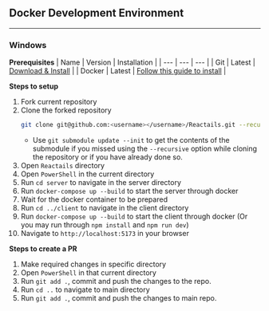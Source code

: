 ## Docker Development Environment

---

### Windows
**Prerequisites**
|  Name | Version | Installation |
| --- | --- | --- |
| Git | Latest | [Download & Install](https://git-scm.com/downloads) |
| Docker | Latest | [Follow this guide to install](https://docs.docker.com/desktop/install/windows-install/) |

**Steps to setup**
1. Fork current repository
2. Clone the forked repository
    ```bash
    git clone git@github.com:<username></username>/Reactails.git --recursive
    ```
    - Use `git submodule update --init` to get the contents of the submodule if you missed using the `--recursive` option while cloning the repository or if you have already done so.
3. Open `Reactails` directory
4. Open `PowerShell` in the current directory
5. Run `cd server` to navigate in the server directory
6. Run `docker-compose up --build` to start the server through docker
7. Wait for the docker container to be prepared
8. Run `cd ../client` to navigate in the client directory
9. Run `docker-compose up --build` to start the client through docker
   (Or you may run through `npm install` and `npm run dev`)
10. Navigate to `http://localhost:5173` in your browser

**Steps to create a PR**
1. Make required changes in specific directory
2. Open `PowerShell` in that current directory
3. Run `git add .`, commit and push the changes to the repo.
4. Run `cd ..` to navigate to main directory
5. Run `git add .`, commit and push the changes to main repo.
